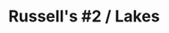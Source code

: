 ---
ee_id: '4276'
site: '1'
type: '2'
url: 2015-065-russells-2-lakes
title: 'Russell''s #2 / Lakes'
year: '2015'
display_year: '2015'
medium: 1920x1080 H.264/MPEG-4 Part 10 looped digital file (from 11 lossless TIF masters),
  media player, 70” flatscreen, armature, various cables
dims: 79 x 36.5 x 11 inches
pitch:
ps:
live_url:
related:
youtube:
related_code:
imgs: russells-2-lakes-2015-065-full-database-CK.jpg
subheading:
download:
add_credit:
commission:
layout: things-i-made
---